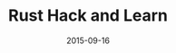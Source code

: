 ---
layout: post
title:  "Rust Hack and Learn"
date:   2015-09-16
venue: "tba"
ticket: "free"
time: "7:15pm"
href: "http://www.meetup.com/Rust-Berlin/events/224924212/"
---